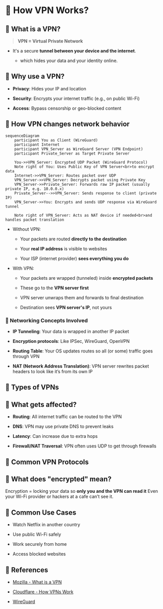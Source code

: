 # 💚 How VPN Works?
## 💛 What is a VPN?
> **VPN = Virtual Private Network**

- It's a secure **tunnel between your device and the internet**.

    - which hides your data and your identity online.
    
## 💛 Why use a VPN?
- **Privacy**: Hides your IP and location

- **Security**: Encrypts your internet traffic (e.g., on public Wi-Fi)

- **Access**: Bypass censorship or geo-blocked content

## 💛 How VPN changes network behavior
```mermaid
sequenceDiagram
    participant You as Client (WireGuard)
    participant Internet
    participant VPN_Server as WireGuard Server (VPN Endpoint)
    participant Private_Server as Target Private Server

    You->>VPN_Server: Encrypted UDP Packet (WireGuard Protocol)
    Note right of You: Uses Public Key of VPN Server<br>to encrypt data
    Internet->>VPN_Server: Routes packet over UDP
    VPN_Server->>VPN_Server: Decrypts packet using Private Key
    VPN_Server->>Private_Server: Forwards raw IP packet (usually private IP, e.g. 10.0.0.x)
    Private_Server-->>VPN_Server: Sends response to client (private IP)
    VPN_Server->>You: Encrypts and sends UDP response via WireGuard tunnel

    Note right of VPN_Server: Acts as NAT device if needed<br>and handles packet translation

```
- Without VPN:

    - Your packets are routed **directly to the destination**
    
    - Your **real IP address** is visible to websites
    
    - Your ISP (internet provider) **sees everything you do**
    
- With VPN:

    - Your packets are wrapped (tunneled) inside **encrypted packets**
    
    - These go to the **VPN server first**
    
    - VPN server unwraps them and forwards to final destination
    
    - Destination sees **VPN server's IP**, not yours
    
### 🤍 Networking Concepts Involved
- **IP Tunneling**: Your data is wrapped in another IP packet

- **Encryption protocols**: Like IPSec, WireGuard, OpenVPN

- **Routing Table**: Your OS updates routes so all (or some) traffic goes through VPN

- **NAT (Network Address Translation)**: VPN server rewrites packet headers to look like it’s from its own IP

## 💛 Types of VPNs
## 💛 What gets affected?
- **Routing**: All internet traffic can be routed to the VPN

- **DNS**: VPN may use private DNS to prevent leaks

- **Latency**: Can increase due to extra hops

- **Firewall/NAT Traversal**: VPN often uses UDP to get through firewalls

## 💛 Common VPN Protocols
## 💛 What does "encrypted" mean?
Encryption = locking your data so **only you and the VPN can read it**
Even your Wi-Fi provider or hackers at a cafe can’t see it.
## 💛 Common Use Cases
- Watch Netflix in another country

- Use public Wi-Fi safely

- Work securely from home

- Access blocked websites

## 💛 References
- [Mozilla - What is a VPN](https://foundation.mozilla.org/en/privacynotincluded/articles/what-is-a-vpn/)

- [Cloudflare - How VPNs Work](https://www.cloudflare.com/learning/network-layer/what-is-a-vpn/)

- [WireGuard](https://www.wireguard.com/)
